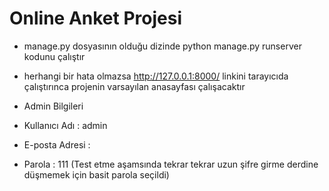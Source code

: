 # Online Anket Projesi
- manage.py dosyasının olduğu dizinde python manage.py runserver kodunu çalıştır
- herhangi bir hata olmazsa http://127.0.0.1:8000/ linkini tarayıcıda çalıştırınca projenin varsayılan anasayfası çalışacaktır

- Admin Bilgileri
- Kullanıcı Adı  : admin
- E-posta Adresi : 
- Parola         : 111        (Test etme aşamsında tekrar tekrar uzun şifre girme derdine düşmemek için basit parola seçildi)
